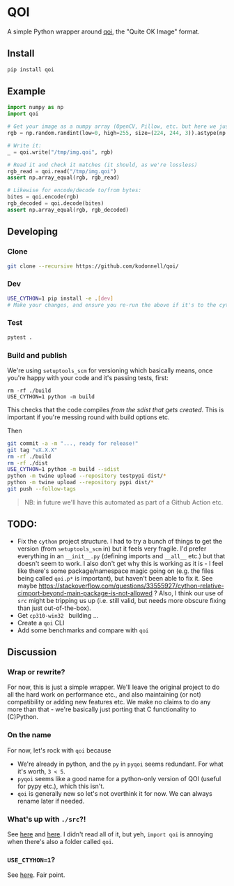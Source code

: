 # QOI

A simple Python wrapper around [qoi](https://github.com/phoboslab/qoi), the "Quite OK Image" format.

## Install

```sh
pip install qoi
```

## Example

```python
import numpy as np
import qoi

# Get your image as a numpy array (OpenCV, Pillow, etc. but here we just create a bunch of noise)
rgb = np.random.randint(low=0, high=255, size=(224, 244, 3)).astype(np.uint8)

# Write it:
_ = qoi.write("/tmp/img.qoi", rgb)

# Read it and check it matches (it should, as we're lossless)
rgb_read = qoi.read("/tmp/img.qoi")
assert np.array_equal(rgb, rgb_read)

# Likewise for encode/decode to/from bytes:
bites = qoi.encode(rgb)
rgb_decoded = qoi.decode(bites)
assert np.array_equal(rgb, rgb_decoded)
```

## Developing

### Clone
```sh
git clone --recursive https://github.com/kodonnell/qoi/
```

### Dev
```sh
USE_CYTHON=1 pip install -e .[dev]
# Make your changes, and ensure you re-run the above if it's to the cython files ...
```


### Test
```sh
pytest .
```

### Build and publish

We're using `setuptools_scm` for versioning which basically means, once you're happy with your code and it's passing tests, first:

```
rm -rf ./build
USE_CYTHON=1 python -m build
```

This checks that the code compiles *from the sdist that gets created*. This is important if you're messing round with build options etc. 

Then

```sh
git commit -a -m "..., ready for release!"
git tag "vX.X.X"
rm -rf ./build
rm -rf ./dist
USE_CYTHON=1 python -m build --sdist
python -m twine upload --repository testpypi dist/*
python -m twine upload --repository pypi dist/*
git push --follow-tags
```

> NB: in future we'll have this automated as part of a Github Action etc.


## TODO:

- Fix the `cython` project structure. I had to try a bunch of things to get the version (from `setuptools_scm` in) but it feels very fragile. I'd prefer everything in an `__init__.py` (defining imports and `__all__` etc.) but that doesn't seem to work. I also don't get why this is working as it is - I feel like there's some package/namespace magic going on (e.g. the files being called `qoi.p*` is important), but haven't been able to fix it. See maybe https://stackoverflow.com/questions/33555927/cython-relative-cimport-beyond-main-package-is-not-allowed ? Also, I think our use of `src` might be tripping us up (i.e. still valid, but needs more obscure fixing than just out-of-the-box).
- Get `cp310-win32 ` building ...
- Create a `qoi` CLI
- Add some benchmarks and compare with `qoi`

## Discussion

### Wrap or rewrite?

For now, this is just a simple wrapper. We'll leave the original project to do all the hard work on performance etc., and also maintaining (or not) compatibility or adding new features etc. We make no claims to do any more than that - we're basically just porting that C functionality to (C)Python.

### On the name

For now, let's rock with `qoi` because 

- We're already in python, and the `py` in `pyqoi` seems redundant. For what it's worth, `3 < 5`.
- `pyqoi` seems like a good name for a python-only version of QOI (useful for pypy etc.), which this isn't.
- `qoi` is generally new so let's not overthink it for now. We can always rename later if needed.

### What's up with `./src`?!

See [here](https://hynek.me/articles/testing-packaging/) and [here](https://blog.ionelmc.ro/2014/05/25/python-packaging/#the-structure). I didn't read all of it, but yeh, `import qoi` is annoying when there's also a folder called `qoi`.

### `USE_CTYHON=1`?

See [here](https://cython.readthedocs.io/en/latest/src/userguide/source_files_and_compilation.html#distributing-cython-modules). Fair point.